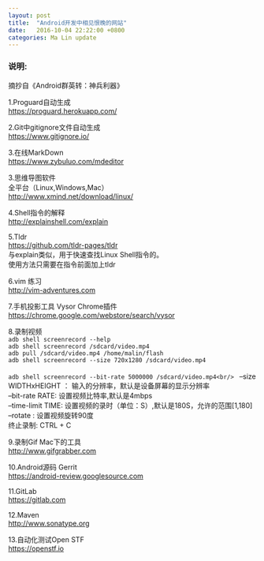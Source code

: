 ```yaml
---
layout: post
title:  "Android开发中相见恨晚的网站"
date:   2016-10-04 22:22:00 +0800
categories: Ma Lin update
---
```

### 说明:
摘抄自《Android群英转：神兵利器》

1.Proguard自动生成<br/>
https://proguard.herokuapp.com/<br/>

2.Git中gitignore文件自动生成<br/>
https://www.gitignore.io/<br/>


3.在线MarkDown<br/>
https://www.zybuluo.com/mdeditor<br/>

3.思维导图软件<br/>
全平台（Linux,Windows,Mac）<br/>
http://www.xmind.net/download/linux/<br/>

4.Shell指令的解释<br/>
http://explainshell.com/explain<br/>


5.Tldr<br/>
https://github.com/tldr-pages/tldr<br/>
与explain类似，用于快速查找Linux Shell指令的。<br/>
使用方法只需要在指令前面加上tldr<br/>

6.vim 练习<br/>
http://vim-adventures.com<br/>

7.手机投影工具 Vysor Chrome插件<br/>
https://chrome.google.com/webstore/search/vysor<br/>


8.录制视频<br/>
`adb shell screenrecord --help`<br/>
`adb shell screenrecord /sdcard/video.mp4`<br/>
`adb pull /sdcard/video.mp4 /home/malin/flash`<br/>
`adb shell screenrecord --size 720x1280 /sdcard/video.mp4`<br/><br/>
`adb shell screenrecord --bit-rate 5000000 /sdcard/video.mp4<br/>
`
–size WIDTHxHEIGHT ： 输入的分辨率，默认是设备屏幕的显示分辨率<br/>
–bit-rate RATE: 设置视频比特率,默认是4mbps<br/>
–time-limit TIME: 设置视频的录时（单位：S）,默认是180S，允许的范围[1,180]<br/>
–rotate : 设置视频旋转90度<br/>
终止录制: CTRL + C<br/>


9.录制Gif Mac下的工具<br/>
http://www.gifgrabber.com<br/>

10.Android源码 Gerrit<br/>
https://android-review.googlesource.com<br/>

11.GitLab<br/>
https://gitlab.com<br/>


12.Maven<br/>
http://www.sonatype.org<br/>

13.自动化测试Open STF<br/>
https://openstf.io<br/>
